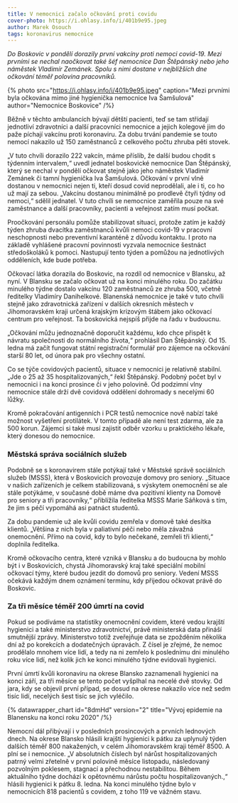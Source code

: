 ```yaml
---
title: V nemocnici začalo očkování proti covidu
cover-photo: https://i.ohlasy.info/i/401b9e95.jpeg
author: Marek Osouch
tags: koronavirus nemocnice
---
```


*Do Boskovic v pondělí dorazily první vakcíny proti nemoci covid-19. Mezi prvními se nechal naočkovat také šéf nemocnice Dan Štěpánský nebo jeho náměstek Vladimír Zemánek. Spolu s nimi dostane v nejbližších dne očkování téměř polovina pracovníků.*

{% photo src="https://i.ohlasy.info/i/401b9e95.jpeg" caption="Mezi prvními byla očkována mimo jiné hygienička nemocnice Iva Šamšulová" author="Nemocnice Boskovice" /%}

Běžně v těchto ambulancích bývají dětští pacienti, teď se tam střídají jednotliví zdravotníci a další pracovníci nemocnice a jejich kolegové jim do paže píchají vakcínu proti koronaviru. Za dobu trvání pandemie se touto nemocí nakazilo už 150 zaměstnanců z celkového počtu zhruba pěti stovek.

„V tuto chvíli dorazilo 222 vakcín, máme příslib, že další budou chodit s týdenním intervalem,“ uvedl jednatel boskovické nemocnice Dan Štěpánský, který se nechal v pondělí očkovat stejně jako jeho náměstek Vladimír Zemánek či tamní hygienička Iva Šamšulová. Očkování v první vlně dostanou v nemocnici nejen ti, kteří dosud covid neprodělali, ale i ti, co ho už mají za sebou. „Vakcínu dostanou minimálně po prodlevě čtyři týdny od nemoci,“ sdělil jednatel. V tuto chvíli se nemocnice zaměřila pouze na své zaměstnance a další pracovníky, pacienti a veřejnost zatím musí počkat.

Proočkování personálu pomůže stabilizovat situaci, protože zatím je každý týden zhruba dvacítka zaměstnanců kvůli nemoci covid-19 v pracovní neschopnosti nebo preventivní karanténě z důvodu kontaktu. I proto na základě vyhlášené pracovní povinnosti vyzvala nemocnice šestnáct středoškoláků k pomoci. Nastupují tento týden a pomůžou na jednotlivých odděleních, kde bude potřeba.

Očkovací látka dorazila do Boskovic, na rozdíl od nemocnice v Blansku, až nyní. V Blansku se začalo očkovat už na konci minulého roku. Do začátku minulého týdne dostalo vakcínu 120 zaměstnanců ze zhruba 500,  včetně ředitelky Vladimíry Danihelkové. Blanenská nemocnice je také v tuto chvíli stejně jako zdravotnická zařízení v dalších okresních městech v Jihomoravském kraji určená krajským krizovým štábem jako očkovací centrum pro veřejnost. Ta boskovická nejspíš přijde na řadu v budoucnu.

„Očkování můžu jednoznačně doporučit každému, kdo chce přispět k návratu společnosti do normálního života,“ prohlásil Dan Štěpánský. Od 15. ledna má začít fungovat státní registrační formulář pro zájemce na očkování starší 80 let, od února pak pro všechny ostatní.

Co se týče covidových pacientů, situace v nemocnici je relativně stabilní. „Jde o 25 až 35 hospitalizovaných,“ řekl Štěpánský. Podobný počet byl v nemocnici i na konci prosince či v jeho polovině. Od podzimní vlny nemocnice stále drží dvě covidová oddělení dohromady s necelými 60 lůžky.

Kromě pokračování antigenních i PCR testů nemocnice nově nabízí také možnost vyšetření protilátek. V tomto případě ale není test zdarma, ale za 500 korun. Zájemci si také musí zajistit odběr vzorku u praktického lékaře, který donesou do nemocnice.

### Městská správa sociálních služeb

Podobně se s koronavirem stále potýkají také v Městské správě sociálních služeb (MSSS), která v Boskovicích provozuje domovy pro seniory. „Situace v našich zařízeních je celkem stabilizovaná, s výskytem onemocnění se ale stále potýkáme, v současné době máme dva pozitivní klienty na Domově pro seniory a tři pracovníky,“ přiblížila ředitelka MSSS Marie Sáňková s tím, že jim s péčí vypomáhá asi patnáct studentů.

Za dobu pandemie už ale kvůli covidu zemřela v domově také desítka klientů. „Většina z nich byla v paliativní péči nebo měla závažná onemocnění. Přímo na covid, kdy to bylo nečekané, zemřeli tři klienti,“ doplnila ředitelka.

Kromě očkovacího centra, které vzniká v Blansku a do budoucna by mohlo být i v Boskovicích, chystá Jihomoravský kraj také speciální mobilní očkovací týmy, které budou jezdit do domovů pro seniory. Vedení MSSS očekává každým dnem oznámení termínu, kdy přijedou očkovat právě do Boskovic.

### Za tři měsíce téměř 200 úmrtí na covid

Pokud se podíváme na statistiky onemocnění covidem, které vedou krajští hygienici a také ministerstvo zdravotnictví, právě ministerská data přináší smutnější zprávy. Ministerstvo totiž zveřejňuje data se zpožděním několika dní až po korekcích a dodatečných úpravách. Z čísel je zřejmé, že nemoc prodělalo mnohem více lidí, a tedy na ni zemřelo k poslednímu dni minulého roku více lidí, než kolik jich ke konci minulého týdne evidovali hygienici.

První úmrtí kvůli koronaviru na okrese Blansko zaznamenali hygienici na konci září, za tři měsíce se tento počet vyšplhal na necelé dvě stovky. Od jara, kdy se objevil první případ, se dosud na okrese nakazilo více než sedm tisíc lidí, necelých šest tisíc se jich vyléčilo.

{% datawrapper_chart id="8dmHd" version="2" title="Vývoj epidemie na Blanensku na konci roku 2020" /%}

Nemocní dál přibývají i v posledních prosincových a prvních lednových dnech. Na okrese Blansko hlásili krajští hygienici k pátku za uplynulý týden dalších téměř 800 nakažených, v celém Jihomoravském kraji téměř 8500. A plní se i nemocnice. „V absolutních číslech byl nárůst hospitalizovaných patrný velmi zřetelně v první polovině měsíce listopadu, následovaný pozvolným poklesem, stagnací a přechodnou nestabilitou. Během aktuálního týdne dochází k opětovnému nárůstu počtu hospitalizovaných.,“ hlásili hygienici k pátku 8. ledna. Na konci minulého týdne bylo v nemocnicích 818 pacientů s covidem, z toho 119 ve vážném stavu.
